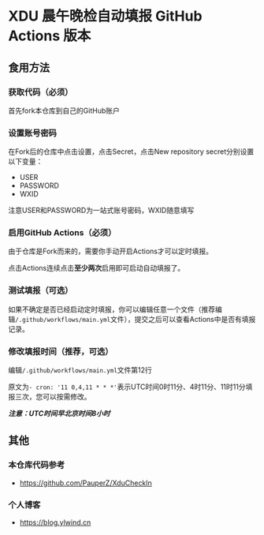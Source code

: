 # XDU 晨午晚检自动填报 GitHub Actions 版本

## 食用方法

### 获取代码（必须）
首先fork本仓库到自己的GitHub账户

### 设置账号密码
在Fork后的仓库中点击设置，点击Secret，点击New repository secret分别设置以下变量：

* USER
* PASSWORD
* WXID
  
注意USER和PASSWORD为一站式账号密码，WXID随意填写

### 启用GitHub Actions（必须）
由于仓库是Fork而来的，需要你手动开启Actions才可以定时填报。

点击Actions连续点击**至少两次**启用即可启动自动填报了。

### 测试填报（可选）

如果不确定是否已经启动定时填报，你可以编辑任意一个文件（推荐编辑`/.github/workflows/main.yml`文件），提交之后可以查看Actions中是否有填报记录。

### 修改填报时间（推荐，可选）

编辑`/.github/workflows/main.yml`文件第12行

原文为`- cron: '11 0,4,11 * * *'`表示UTC时间0时11分、4时11分、11时11分填报三次，您可以按需修改。

***注意：UTC时间早北京时间8小时***

## 其他

### 本仓库代码参考

* https://github.com/PauperZ/XduCheckIn

### 个人博客

* https://blog.ylwind.cn
